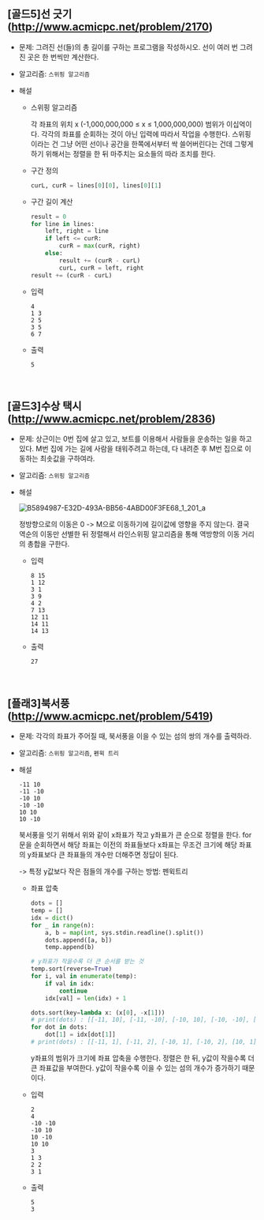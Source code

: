 ## [골드5]선 긋기(http://www.acmicpc.net/problem/2170)

- 문제: 그려진 선(들)의 총 길이를 구하는 프로그램을 작성하시오. 선이 여러 번 그려진 곳은 한 번씩만 계산한다.

* 알고리즘: `스위핑 알고리즘`

* 해설

  - 스위핑 알고리즘

    각 좌표의 위치 x (-1,000,000,000 ≤ x ≤ 1,000,000,000) 범위가 이십억이다. 각각의 좌표를 순회하는 것이 아닌 입력에 따라서 작업을 수행한다. 스위핑이라는 건 그냥 어떤 선이나 공간을 한쪽에서부터 싹 쓸어버린다는 건데 그렇게 하기 위해서는 정렬을 한 뒤 마주치는 요소들의 따라 조치를 한다.

  - 구간 정의

    ```python
    curL, curR = lines[0][0], lines[0][1]
    ```

  - 구간 길이 계산

    ```python
    result = 0
    for line in lines:
        left, right = line
        if left <= curR:
            curR = max(curR, right)
        else:
            result += (curR - curL)
            curL, curR = left, right
    result += (curR - curL)
    ```

  - 입력

    ```
    4
    1 3
    2 5
    3 5
    6 7
    ```

  - 출력

    ```
    5
    ```

<br>

## [골드3]수상 택시(http://www.acmicpc.net/problem/2836)

- 문제: 상근이는 0번 집에 살고 있고, 보트를 이용해서 사람들을 운송하는 일을 하고 있다. M번 집에 가는 길에 사람을 태워주려고 하는데, 다 내려준 후 M번 집으로 이동하는 최솟값을 구하여라.

* 알고리즘: `스위핑 알고리즘`

* 해설

  ![B5894987-E32D-493A-BB56-4ABD00F3FE68_1_201_a](https://github.com/kimchanho97/algorithm/assets/104095041/13c2ac72-1458-48fc-8f6f-81375f9374da)

  정방향으로의 이동은 0 -> M으로 이동하기에 길이값에 영향을 주지 않는다. 결국 역순의 이동만 선별한 뒤 정렬해서 라인스위핑 알고리즘을 통해 역방향의 이동 거리의 총합을 구한다.

  - 입력

    ```
    8 15
    1 12
    3 1
    3 9
    4 2
    7 13
    12 11
    14 11
    14 13
    ```

  - 출력

    ```
    27
    ```

<br>

## [플래3]북서풍(http://www.acmicpc.net/problem/5419)

- 문제: 각각의 좌표가 주어질 때, 북서풍을 이을 수 있는 섬의 쌍의 개수를 출력하라.

* 알고리즘: `스위핑 알고리즘`, `펜윅 트리`

* 해설

  ```
  -11 10
  -11 -10
  -10 10
  -10 -10
  10 10
  10 -10
  ```

  북서풍을 잇기 위해서 위와 같이 x좌표가 작고 y좌표가 큰 순으로 정렬을 한다. for문을 순회하면서 해당 좌표는 이전의 좌표들보다 x좌표는 무조건 크기에 해당 좌표의 y좌표보다 큰 좌표들의 개수만 더해주면 정답이 된다.

  -> 특정 y값보다 작은 점들의 개수를 구하는 방법: 펜윅트리

  - 좌표 압축

    ```python
    dots = []
    temp = []
    idx = dict()
    for _ in range(n):
        a, b = map(int, sys.stdin.readline().split())
        dots.append([a, b])
        temp.append(b)

    # y좌표가 작을수록 더 큰 순서를 받는 것
    temp.sort(reverse=True)
    for i, val in enumerate(temp):
        if val in idx:
            continue
        idx[val] = len(idx) + 1

    dots.sort(key=lambda x: (x[0], -x[1]))
    # print(dots) : [[-11, 10], [-11, -10], [-10, 10], [-10, -10], [10, 10], [10, -10]]
    for dot in dots:
        dot[1] = idx[dot[1]]
    # print(dots) : [[-11, 1], [-11, 2], [-10, 1], [-10, 2], [10, 1], [10, 2]]
    ```

    y좌표의 범위가 크기에 좌표 압축을 수행한다. 정렬은 한 뒤, y값이 작을수록 더 큰 좌표값을 부여한다. y값이 작을수록 이을 수 있는 섬의 개수가 증가하기 때문이다.

  - 입력

    ```
    2
    4
    -10 -10
    -10 10
    10 -10
    10 10
    3
    1 3
    2 2
    3 1
    ```

  - 출력

    ```
    5
    3
    ```

<br>
